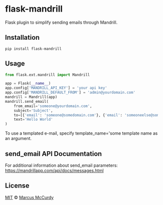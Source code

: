flask-mandrill
==============

Flask plugin to simplify sending emails through Mandrill.

## Installation

`pip install flask-mandrill`

## Usage

```python
from flask.ext.mandrill import Mandrill

app = Flask(__name__)
app.config['MANDRILL_API_KEY'] = 'your api key'
app.config['MANDRILL_DEFAULT_FROM'] = 'admin@yourdomain.com'
mandrill = Mandrill(app)
mandrill.send_email(
    from_email='someone@yourdomain.com',
    subject='Subject',
    to=[{'email': 'someone@somedomain.com'}, {'email': 'someoneelse@someotherdomain.com'}],
    text='Hello World'
)
```

To use a templated e-mail, specify template_name='some template name as an argument.

## send_email API Documentation

For additional information about send_email parameters: https://mandrillapp.com/api/docs/messages.html

## License

[MIT](https://github.com/volker48/flask-mandrill/blob/master/README.md) © [Marcus McCurdy](https://github.com/volker48)